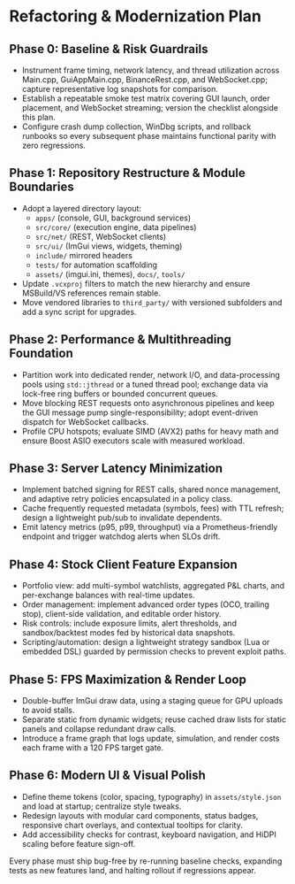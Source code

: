 ﻿# Refactoring & Modernization Plan

## Phase 0: Baseline & Risk Guardrails
- Instrument frame timing, network latency, and thread utilization across Main.cpp, GuiAppMain.cpp, BinanceRest.cpp, and WebSocket.cpp; capture representative log snapshots for comparison.
- Establish a repeatable smoke test matrix covering GUI launch, order placement, and WebSocket streaming; version the checklist alongside this plan.
- Configure crash dump collection, WinDbg scripts, and rollback runbooks so every subsequent phase maintains functional parity with zero regressions.

## Phase 1: Repository Restructure & Module Boundaries
- Adopt a layered directory layout:
  - `apps/` (console, GUI, background services)
  - `src/core/` (execution engine, data pipelines)
  - `src/net/` (REST, WebSocket clients)
  - `src/ui/` (ImGui views, widgets, theming)
  - `include/` mirrored headers
  - `tests/` for automation scaffolding
  - `assets/` (imgui.ini, themes), `docs/`, `tools/`
- Update `.vcxproj` filters to match the new hierarchy and ensure MSBuild/VS references remain stable.
- Move vendored libraries to `third_party/` with versioned subfolders and add a sync script for upgrades.

## Phase 2: Performance & Multithreading Foundation
- Partition work into dedicated render, network I/O, and data-processing pools using `std::jthread` or a tuned thread pool; exchange data via lock-free ring buffers or bounded concurrent queues.
- Move blocking REST requests onto asynchronous pipelines and keep the GUI message pump single-responsibility; adopt event-driven dispatch for WebSocket callbacks.
- Profile CPU hotspots; evaluate SIMD (AVX2) paths for heavy math and ensure Boost ASIO executors scale with measured workload.

## Phase 3: Server Latency Minimization
- Implement batched signing for REST calls, shared nonce management, and adaptive retry policies encapsulated in a policy class.
- Cache frequently requested metadata (symbols, fees) with TTL refresh; design a lightweight pub/sub to invalidate dependents.
- Emit latency metrics (p95, p99, throughput) via a Prometheus-friendly endpoint and trigger watchdog alerts when SLOs drift.

## Phase 4: Stock Client Feature Expansion
- Portfolio view: add multi-symbol watchlists, aggregated P&L charts, and per-exchange balances with real-time updates.
- Order management: implement advanced order types (OCO, trailing stop), client-side validation, and editable order history.
- Risk controls: include exposure limits, alert thresholds, and sandbox/backtest modes fed by historical data snapshots.
- Scripting/automation: design a lightweight strategy sandbox (Lua or embedded DSL) guarded by permission checks to prevent exploit paths.

## Phase 5: FPS Maximization & Render Loop
- Double-buffer ImGui draw data, using a staging queue for GPU uploads to avoid stalls.
- Separate static from dynamic widgets; reuse cached draw lists for static panels and collapse redundant draw calls.
- Introduce a frame graph that logs update, simulation, and render costs each frame with a 120 FPS target gate.

## Phase 6: Modern UI & Visual Polish
- Define theme tokens (color, spacing, typography) in `assets/style.json` and load at startup; centralize style tweaks.
- Redesign layouts with modular card components, status badges, responsive chart overlays, and contextual tooltips for clarity.
- Add accessibility checks for contrast, keyboard navigation, and HiDPI scaling before feature sign-off.

Every phase must ship bug-free by re-running baseline checks, expanding tests as new features land, and halting rollout if regressions appear.
